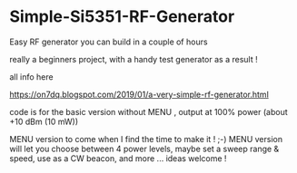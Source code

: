 # Simple-Si5351-RF-Generator
Easy RF generator you can build in a couple of hours

really a beginners project, with a handy test generator as a result !

all info here 

https://on7dq.blogspot.com/2019/01/a-very-simple-rf-generator.html

code is for the basic version without MENU , output at 100% power (about +10 dBm (10 mW))

MENU version to come when I find the time to make it ! ;-)
MENU version will let you choose between 4 power levels, maybe set a sweep range & speed, use as a CW beacon, and more ... ideas welcome !
